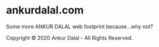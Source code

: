# ankurdalal.com

Some more ANKUR DALAL web footprint because...why not?

Copyright © 2020 Ankur Dalal - All Rights Reserved.